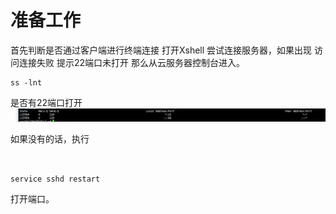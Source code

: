 # 准备工作
首先判断是否通过客户端进行终端连接
打开Xshell 尝试连接服务器，如果出现 访问连接失败 提示22端口未打开
那么从云服务器控制台进入。

```
ss -lnt

```
 是否有22端口打开
![image.png](.attachments/image-597aef9d-6f8a-460e-8189-3ac215be7160.png)

如果没有的话，执行
```


service sshd restart

```
打开端口。

